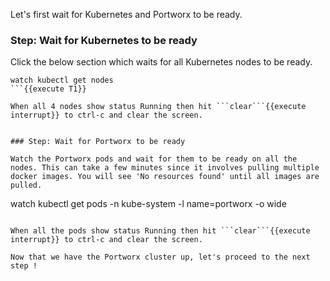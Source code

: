 Let's first wait for Kubernetes and Portworx to be ready.

### Step: Wait for Kubernetes to be ready

Click the below section which waits for all Kubernetes nodes to be ready.
```
watch kubectl get nodes
```{{execute T1}}

When all 4 nodes show status Running then hit ```clear```{{execute interrupt}} to ctrl-c and clear the screen.


### Step: Wait for Portworx to be ready

Watch the Portworx pods and wait for them to be ready on all the nodes. This can take a few minutes since it involves pulling multiple docker images. You will see 'No resources found' until all images are pulled.

```
watch kubectl get pods -n kube-system -l name=portworx -o wide
```{{execute T1}}

When all the pods show status Running then hit ```clear```{{execute interrupt}} to ctrl-c and clear the screen.

Now that we have the Portworx cluster up, let's proceed to the next step !

